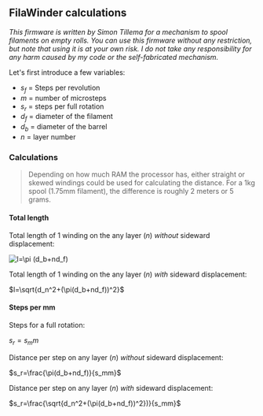 ## FilaWinder calculations

_This firmware is written by Simon Tillema for a mechanism to spool filaments on empty rolls. You can use this firmware without any restriction, but note that using it is at your own risk. I do not take any responsibility for any harm caused by my code or the self-fabricated mechanism._

Let's first introduce a few variables:
- $s_f$ = Steps per revolution
- $m$ = number of microsteps
- $s_r$ = steps per full rotation
- $d_f$ = diameter of the filament
- $d_b$ = diameter of the barrel
- $n$ = layer number

### Calculations
>Depending on how much RAM the processor has, either straight or skewed windings could be used for calculating the distance. For a 1kg spool (1.75mm filament), the difference is roughly 2 meters or 5 grams.

#### Total length
Total length of 1 winding on the any layer ($n$) _without_ sideward displacement:

<img src="https://latex.codecogs.com/gif.latex?l=\pi&space;(d_b&plus;nd_f)" title="l=\pi (d_b+nd_f)" />

Total length of 1 winding on the any layer ($n$) _with_ sideward displacement:

$l=\sqrt{d_n^2+(\pi(d_b+nd_f))^2}$

#### Steps per mm
Steps for a full rotation:

$s_r=s_mm$

Distance per step on any layer ($n$) _without_ sideward displacement:

$s_r=\frac{\pi(d_b+nd_f)}{s_mm}$

Distance per step on any layer ($n$) _with_ sideward displacement:

$s_r=\frac{\sqrt{d_n^2+(\pi(d_b+nd_f))^2})}{s_mm}$